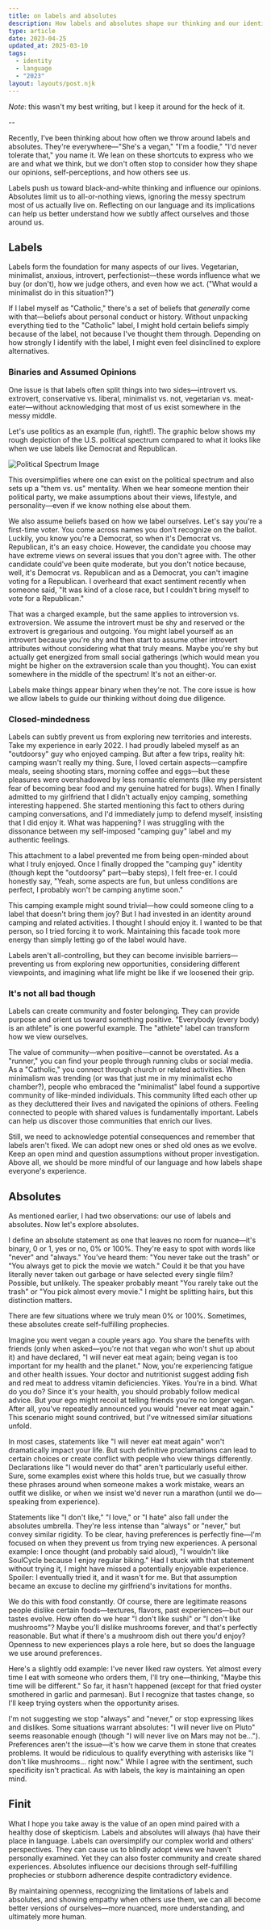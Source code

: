 ```yaml
---
title: on labels and absolutes
description: How labels and absolutes shape our thinking and our identity.
type: article
date: 2023-04-25
updated_at: 2025-03-10
tags:
  - identity
  - language
  - "2023"
layout: layouts/post.njk
---
```

*Note*: this wasn't my best writing, but I keep it around for the heck of it.

--

Recently, I've been thinking about how often we throw around labels and absolutes. They're everywhere—"She's a vegan," "I'm a foodie," "I'd never tolerate that," you name it. We lean on these shortcuts to express who we are and what we think, but we don't often stop to consider how they shape our opinions, self-perceptions, and how others see us.

Labels push us toward black-and-white thinking and influence our opinions. Absolutes limit us to all-or-nothing views, ignoring the messy spectrum most of us actually live on. Reflecting on our language and its implications can help us better understand how we subtly affect ourselves and those around us.

## Labels
Labels form the foundation for many aspects of our lives. Vegetarian, minimalist, anxious, introvert, perfectionist—these words influence what we buy (or don't), how we judge others, and even how we act. ("What would a minimalist do in this situation?")

If I label myself as "Catholic," there's a set of beliefs that *generally* come with that—beliefs about personal conduct or history. Without unpacking everything tied to the "Catholic" label, I might hold certain beliefs simply because of the label, not because I've thought them through. Depending on how strongly I identify with the label, I might even feel disinclined to explore alternatives.

### Binaries and Assumed Opinions
One issue is that labels often split things into two sides—introvert vs. extrovert, conservative vs. liberal, minimalist vs. not, vegetarian vs. meat-eater—without acknowledging that most of us exist somewhere in the messy middle.

Let's use politics as an example (fun, right!). The graphic below shows my rough depiction of the U.S. political spectrum compared to what it looks like when we use labels like Democrat and Republican.

![Political Spectrum Image](/img/political.avif)

This oversimplifies where one can exist on the political spectrum and also sets up a "them vs. us" mentality. When we hear someone mention their political party, we make assumptions about their views, lifestyle, and personality—even if we know nothing else about them.

We also assume beliefs based on how we label ourselves. Let's say you're a first-time voter. You come across names you don't recognize on the ballot. Luckily, you know you're a Democrat, so when it's Democrat vs. Republican, it's an easy choice. However, the candidate you choose may have extreme views on several issues that you don't agree with. The other candidate could've been quite moderate, but you don't notice because, well, it's Democrat vs. Republican and as a Democrat, you can't imagine voting for a Republican. I overheard that exact sentiment recently when someone said, "It was kind of a close race, but I couldn't bring myself to vote for a Republican."

That was a charged example, but the same applies to introversion vs. extroversion. We assume the introvert must be shy and reserved or the extrovert is gregarious and outgoing. You might label yourself as an introvert because you're shy and then start to assume other introvert attributes without considering what that truly means. Maybe you're shy but actually get energized from small social gatherings (which would mean you might be higher on the extraversion scale than you thought). You can exist somewhere in the middle of the spectrum! It's not an either-or.

Labels make things appear binary when they're not. The core issue is how we allow labels to guide our thinking without doing due diligence.

### Closed-mindedness

Labels can subtly prevent us from exploring new territories and interests. Take my experience in early 2022. I had proudly labeled myself as an "outdoorsy" guy who enjoyed camping. But after a few trips, reality hit: camping wasn't really my thing. Sure, I loved certain aspects—campfire meals, seeing shooting stars, morning coffee and eggs—but these pleasures were overshadowed by less romantic elements (like my persistent fear of becoming bear food and my genuine hatred for bugs).
When I finally admitted to my girlfriend that I didn't actually enjoy camping, something interesting happened. She started mentioning this fact to others during camping conversations, and I'd immediately jump to defend myself, insisting that I did enjoy it. What was happening? I was struggling with the dissonance between my self-imposed "camping guy" label and my authentic feelings.

This attachment to a label prevented me from being open-minded about what I truly enjoyed. Once I finally dropped the "camping guy" identity (though kept the "outdoorsy" part—baby steps), I felt free-er. I could honestly say, "Yeah, some aspects are fun, but unless conditions are perfect, I probably won't be camping anytime soon."

This camping example might sound trivial—how could someone cling to a label that doesn't bring them joy? But I had invested in an identity around camping and related activities. I thought I should enjoy it. I wanted to be that person, so I tried forcing it to work. Maintaining this facade took more energy than simply letting go of the label would have.

Labels aren't all-controlling, but they can become invisible barriers—preventing us from exploring new opportunities, considering different viewpoints, and imagining what life might be like if we loosened their grip.

### It's not all bad though

Labels can create community and foster belonging. They can provide purpose and orient us toward something positive. "Everybody (every body) is an athlete" is one powerful example. The "athlete" label can transform how we view ourselves.

The value of community—when positive—cannot be overstated. As a "runner," you can find your people through running clubs or social media. As a "Catholic," you connect through church or related activities. When minimalism was trending (or was that just me in my minimalist echo chamber?), people who embraced the "minimalist" label found a supportive community of like-minded individuals. This community lifted each other up as they decluttered their lives and navigated the opinions of others. Feeling connected to people with shared values is fundamentally important. Labels can help us discover those communities that enrich our lives.

Still, we need to acknowledge potential consequences and remember that labels aren't fixed. We can adopt new ones or shed old ones as we evolve. Keep an open mind and question assumptions without proper investigation. Above all, we should be more mindful of our language and how labels shape everyone's experience.

## Absolutes
As mentioned earlier, I had two observations: our use of labels and absolutes. Now let's explore absolutes.

I define an absolute statement as one that leaves no room for nuance—it's binary, 0 or 1, yes or no, 0% or 100%. They're easy to spot with words like "never" and "always." You've heard them: "You never take out the trash" or "You always get to pick the movie we watch." Could it be that you have literally never taken out garbage or have selected every single film? Possible, but unlikely. The speaker probably meant "You rarely take out the trash" or "You pick almost every movie." I might be splitting hairs, but this distinction matters.

There are few situations where we truly mean 0% or 100%. Sometimes, these absolutes create self-fulfilling prophecies.

Imagine you went vegan a couple years ago. You share the benefits with friends (only when asked—you're not that vegan who won't shut up about it) and have declared, "I will never eat meat again; being vegan is too important for my health and the planet." Now, you're experiencing fatigue and other health issues. Your doctor and nutritionist suggest adding fish and red meat to address vitamin deficiencies. Yikes. You're in a bind.
What do you do? Since it's your health, you should probably follow medical advice. But your ego might recoil at telling friends you're no longer vegan. After all, you've repeatedly announced you would "never eat meat again." This scenario might sound contrived, but I've witnessed similar situations unfold.

In most cases, statements like "I will never eat meat again" won't dramatically impact your life. But such definitive proclamations can lead to certain choices or create conflict with people who view things differently. Declarations like "I would never do that" aren't particularly useful either. Sure, some examples exist where this holds true, but we casually throw these phrases around when someone makes a work mistake, wears an outfit we dislike, or when we insist we'd never run a marathon (until we do—speaking from experience).

Statements like "I don't like," "I love," or "I hate" also fall under the absolutes umbrella. They're less intense than "always" or "never," but convey similar rigidity. To be clear, having preferences is perfectly fine—I'm focused on when they prevent us from trying new experiences.
A personal example: I once thought (and probably said aloud), "I wouldn't like SoulCycle because I enjoy regular biking." Had I stuck with that statement without trying it, I might have missed a potentially enjoyable experience. Spoiler: I eventually tried it, and it wasn't for me. But that assumption became an excuse to decline my girlfriend's invitations for months.

We do this with food constantly. Of course, there are legitimate reasons people dislike certain foods—textures, flavors, past experiences—but our tastes evolve. How often do we hear "I don't like sushi" or "I don't like mushrooms"? Maybe you'll dislike mushrooms forever, and that's perfectly reasonable. But what if there's a mushroom dish out there you'd enjoy? Openness to new experiences plays a role here, but so does the language we use around preferences.

Here's a slightly odd example: I've never liked raw oysters. Yet almost every time I eat with someone who orders them, I'll try one—thinking, "Maybe this time will be different." So far, it hasn't happened (except for that fried oyster smothered in garlic and parmesan). But I recognize that tastes change, so I'll keep trying oysters when the opportunity arises.

I'm not suggesting we stop "always" and "never," or stop expressing likes and dislikes. Some situations warrant absolutes: "I will never live on Pluto" seems reasonable enough (though "I will never live on Mars may not be..."). Preferences aren't the issue—it's how we carve them in stone that creates problems. It would be ridiculous to qualify everything with asterisks like "I don't like mushrooms... right now." While I agree with the sentiment, such specificity isn't practical. As with labels, the key is maintaining an open mind.

## Finit

What I hope you take away is the value of an open mind paired with a healthy dose of skepticism. Labels and absolutes will always (ha) have their place in language. Labels can oversimplify our complex world and others' perspectives. They can cause us to blindly adopt views we haven't personally examined. Yet they can also foster community and create shared experiences. Absolutes influence our decisions through self-fulfilling prophecies or stubborn adherence despite contradictory evidence.

By maintaining openness, recognizing the limitations of labels and absolutes, and showing empathy when others use them, we can all become better versions of ourselves—more nuanced, more understanding, and ultimately more human.
